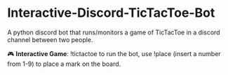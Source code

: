# Interactive-Discord-TicTacToe-Bot
A python discord bot that runs/monitors a game of TicTacToe in a discord channel between two people.


🎮 **Interactive Game**: !tictactoe to run the bot, use !place (insert a number from 1-9) to place a mark on the board. 

